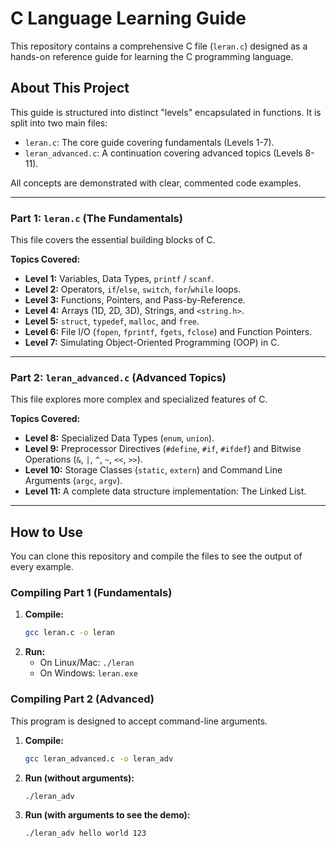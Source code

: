 # C Language Learning Guide

This repository contains a comprehensive C file (`leran.c`) designed as a hands-on reference guide for learning the C programming language.

## About This Project

This guide is structured into distinct "levels" encapsulated in functions. It is split into two main files:

* `leran.c`: The core guide covering fundamentals (Levels 1-7).
* `leran_advanced.c`: A continuation covering advanced topics (Levels 8-11).

All concepts are demonstrated with clear, commented code examples.

---

### Part 1: `leran.c` (The Fundamentals)

This file covers the essential building blocks of C.

**Topics Covered:**
* **Level 1:** Variables, Data Types, `printf` / `scanf`.
* **Level 2:** Operators, `if`/`else`, `switch`, `for`/`while` loops.
* **Level 3:** Functions, Pointers, and Pass-by-Reference.
* **Level 4:** Arrays (1D, 2D, 3D), Strings, and `<string.h>`.
* **Level 5:** `struct`, `typedef`, `malloc`, and `free`.
* **Level 6:** File I/O (`fopen`, `fprintf`, `fgets`, `fclose`) and Function Pointers.
* **Level 7:** Simulating Object-Oriented Programming (OOP) in C.

---

### Part 2: `leran_advanced.c` (Advanced Topics)

This file explores more complex and specialized features of C.

**Topics Covered:**
* **Level 8:** Specialized Data Types (`enum`, `union`).
* **Level 9:** Preprocessor Directives (`#define`, `#if`, `#ifdef`) and Bitwise Operations (`&`, `|`, `^`, `~`, `<<`, `>>`).
* **Level 10:** Storage Classes (`static`, `extern`) and Command Line Arguments (`argc`, `argv`).
* **Level 11:** A complete data structure implementation: The Linked List.

---

## How to Use

You can clone this repository and compile the files to see the output of every example.

### Compiling Part 1 (Fundamentals)

1.  **Compile:**
    ```bash
    gcc leran.c -o leran
    ```
2.  **Run:**
    * On Linux/Mac: `./leran`
    * On Windows: `leran.exe`

### Compiling Part 2 (Advanced)

This program is designed to accept command-line arguments.

1.  **Compile:**
    ```bash
    gcc leran_advanced.c -o leran_adv
    ```
2.  **Run (without arguments):**
    ```bash
    ./leran_adv
    ```
3.  **Run (with arguments to see the demo):**
    ```bash
    ./leran_adv hello world 123
    ```
